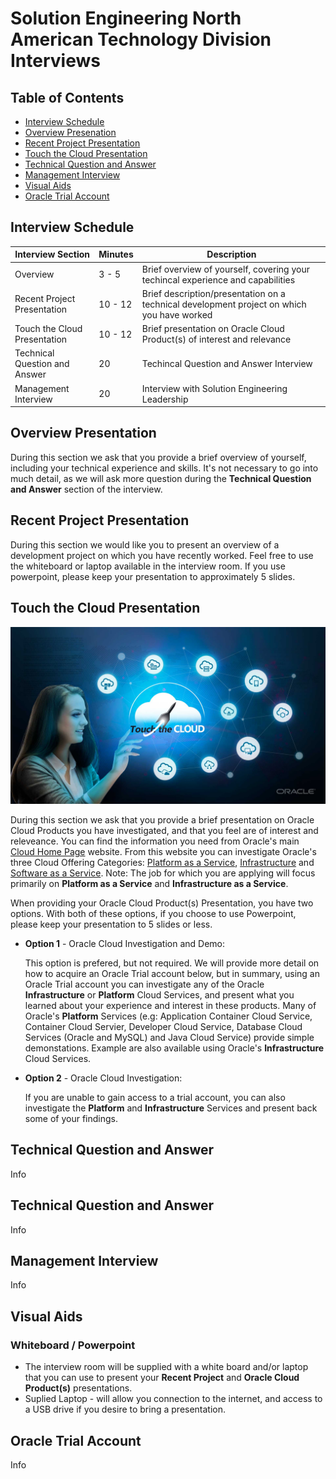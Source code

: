 # Solution Engineering North American Technology Division Interviews

## Table of Contents
- [Interview Schedule](#Interview-Schedule)
- [Overview Presenation](#Overview-Presentation)
- [Recent Project Presentation](#Recent-Project-Presentation)
- [Touch the Cloud Presentation](#Touch-the-Cloud-Presentation)
- [Technical Question and Answer](#Technical-Question-and-Answer)
- [Management Interview](#Management-Interview)
- [Visual Aids](#Visual-Aids)
- [Oracle Trial Account](#Oracle-Trial-Account)



## Interview Schedule

| Interview Section | Minutes | Description |
| --- | --- | --- | 
| Overview | 3 - 5 | Brief overview of yourself, covering your techincal experience and capabilities |
| Recent Project Presentation | 10 - 12 | Brief description/presentation on a technical development project on which you have worked |
| Touch the Cloud Presentation | 10 - 12 | Brief presentation on Oracle Cloud Product(s) of interest and relevance |
| Technical Question and Answer | 20 | Techincal Question and Answer Interview |
| Management Interview | 20 | Interview with Solution Engineering Leadership|


## Overview Presentation

During this section we ask that you provide a brief overview of yourself, including your technical experience and skills. It's not necessary to go into much detail, as we will ask more question during the **Technical Question and Answer** section of the interview. 

## Recent Project Presentation

During this section we would like you to present an overview of a development project on which you have recently worked. Feel free to use the whiteboard or laptop available in the interview room. If you use powerpoint, please keep your presentation to approximately 5 slides. 

## Touch the Cloud Presentation

![Touch The Cloud](../common/images/Touch-the-Cloud.jpg)

During this section we ask that you provide a brief presentation on Oracle Cloud Products you have investigated, and that you feel are of interest and releveance. You can find the information you need from Oracle's main [Cloud Home Page](https://cloud.oracle.com/) website. From this website you can investigate Oracle's three Cloud Offering Categories: [Platform as a Service](https://cloud.oracle.com/en_US/paas), [Infrastructure](https://cloud.oracle.com/en_US/iaas) and [Software as a Service](https://cloud.oracle.com/en_US/saas). Note: The job for which you are applying will focus primarily on **Platform as a Service** and **Infrastructure as a Service**.  

When providing your Oracle Cloud Product(s) Presentation, you have two options. With both of these options, if you choose to use Powerpoint, please keep your presentation to 5 slides or less. 

- **Option 1** - Oracle Cloud Investigation and Demo:

    This option is prefered, but not required. We will provide more detail on how to acquire an Oracle Trial account below, but in summary, using an Oracle Trial account you can investigate any of the Oracle **Infrastructure** or **Platform** Cloud Services, and present what you learned about your experience and interest in these products. Many of Oracle's **Platform** Services (e.g: Application Container Cloud Service, Container Cloud Servier, Developer Cloud Service, Database Cloud Services (Oracle and MySQL) and Java Cloud Service) provide simple demonstations. Example are also available using Oracle's **Infrastructure** Cloud Services. 

- **Option 2** - Oracle Cloud Investigation:

    If you are unable to gain access to a trial account, you can also investigate the **Platform** and **Infrastructure** Services and present back some of your findings. 

## Technical Question and Answer

Info

## Technical Question and Answer

Info

## Management Interview

Info

## Visual Aids

### Whiteboard / Powerpoint

- The interview room will be supplied with a white board and/or laptop that you can use to present your **Recent Project** and **Oracle Cloud Product(s)** presentations.
- Suplied Laptop - will allow you connection to the internet, and access to a USB drive if you desire to bring a presentation.

## Oracle Trial Account

Info